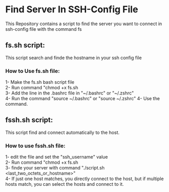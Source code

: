 # Find Server In SSH-Config File
This Repository contains a script to find the server you want to connect in ssh-config file with the command fs

## fs.sh script:
This script search and finde the hostname in your ssh config file
### How to Use fs.sh file:
1- Make the fs.sh bash script file <br />
2- Run command "chmod +x fs.sh <br />
3- Add the line in the .bashrc file in "~/.bashrc" or "~/.zshrc"<br />
4- Run the command "source ~/.bashrc" or "source ~/.zshrc"
4- Use the command.

## fssh.sh script:
This script find and connect automatically to the host.<br />
### How to use fssh.sh file:
1- edit the file and set the "ssh_username" value<br />
2- Run command "chmod +x fs.sh <br />
3- finde your server with command "./script.sh <last_two_octets_or_hostname>"<br />
4- If just one host matches, you directly connect to the host, but if multiple hosts match, you can select the hosts and connect to it.<br />